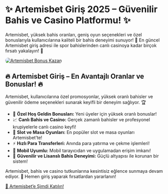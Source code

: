 <h1>✨ Artemisbet Giriş 2025 – Güvenilir Bahis ve Casino Platformu! ✨</h1>
<p>Artemisbet, yüksek bahis oranları, geniş oyun seçenekleri ve özel bonuslarıyla kullanıcılarına kaliteli bir bahis deneyimi sunuyor! 🎰 En güncel Artemisbet giriş adresi ile spor bahislerinden canlı casinoya kadar birçok fırsatı yakalayın! 💸</p>
<a href="https://linklerim.online/2058" title="Artemisbet Bonusları">
    <img src="https://i.ibb.co/5K7Ks6w/zzzz3.gif" alt="Artemisbet Bonus Kazan" style="max-width:100%; height:auto; border-radius:8px;">
</a>
<div class="description">
    <h2>🔥 Artemisbet Giriş – En Avantajlı Oranlar ve Bonuslar! 🔥</h2>
    <p>Artemisbet, kullanıcılarına özel promosyonlar, yüksek oranlı bahisler ve güvenilir ödeme seçenekleri sunarak keyifli bir deneyim sağlıyor. 🏆</p>
    <ul>
        <li>🎁 <strong>Özel Hoş Geldin Bonusları:</strong> Yeni üyeler için yüksek oranlı bonuslar!</li>
        <li>📈 <strong>Canlı Bahis ve Casino:</strong> Gerçek zamanlı bahisler ve profesyonel krupiyelerle canlı casino keyfi!</li>
        <li>🎲 <strong>Slot ve Masa Oyunları:</strong> En popüler slot ve masa oyunları Artemisbet’te!</li>
        <li>⚡️ <strong>Hızlı Para Transferleri:</strong> Anında para yatırma ve çekme işlemleri!</li>
        <li>📱 <strong>Mobil Uyumlu:</strong> Mobil tarayıcıdan ve uygulamadan erişim imkanı!</li>
        <li>🔐 <strong>Güvenilir ve Lisanslı Bahis Deneyimi:</strong> Güçlü altyapısı ile korunan bir sistem!</li>
    </ul>
    <p>Artemisbet, bahis ve casino tutkunlarına kesintisiz eğlence sunmaya devam ediyor. 🌟 Hemen giriş yaparak fırsatlardan yararlanın!</p>
    <a href="https://linklerim.online/2058" title="Artemisbet Giriş Adresi">🔗 Artemisbet’e Şimdi Katılın!</a> 
</div>
